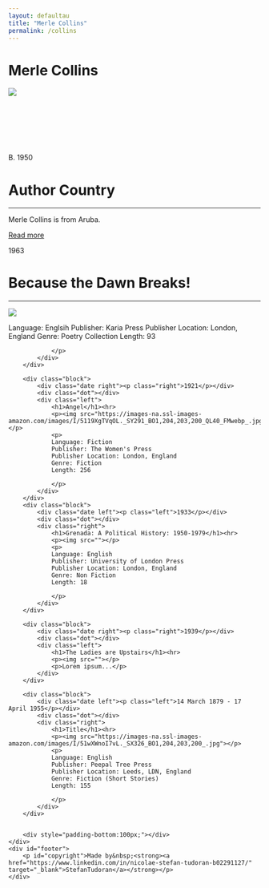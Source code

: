 ```yaml
---
layout: defaultau
title: "Merle Collins"
permalink: /collins
---
```

<!-- partial:index.partial.html -->
<div class="content">
    <h1>Merle Collins</h1>
    <div class="quote">
        <div><img src="https://english.umd.edu/sites/default/files/styles/small_320px_w/public/2021-02/merle-collins-headshot_0.jpg?itok=3eAHknSv" class="logo"></div>
    </div>
    <div class="timeline">
        <div style="padding-bottom:100px;"></div>
        <div class="block">
            <div class="date right"><p class="right"> B. 1950  </p></div>
            <div class="dot"></div>
            <div class="left first">
                <h1>Author Country</h1><hr>
            <p> Merle Collins is from Aruba.</p>
                <a href="https://en.wikipedia.org/wiki/Merle_Collins" target="_blank">Read more</a>
            </div>
        </div>
        <div class="block">
            <div class="date left"><p class="left">1963</p></div>
            <div class="dot"></div>
            <div class="right">
                <h1>Because the Dawn Breaks!</h1><hr>
                <p><img src="https://images-na.ssl-images-amazon.com/images/I/51yWbzYBoHL._SX363_BO1,204,203,200_.jpg"></p>
                <p>
                Language: Englsih 
                Publisher: Karia Press
                Publisher Location: London, England 
                Genre: Poetry Collection
                Length: 93

                </p>
            </div>
        </div>

        <div class="block">
            <div class="date right"><p class="right">1921</p></div>
            <div class="dot"></div>
            <div class="left">
                <h1>Angel</h1><hr>
                <p><img src="https://images-na.ssl-images-amazon.com/images/I/5119XgTVqOL._SY291_BO1,204,203,200_QL40_FMwebp_.jpg"></p>
                <p>
                Language: Fiction 
                Publisher: The Women's Press
                Publisher Location: London, England
                Genre: Fiction
                Length: 256

                </p>
            </div>
        </div>
        <div class="block">
            <div class="date left"><p class="left">1933</p></div>
            <div class="dot"></div>
            <div class="right">
                <h1>Grenada: A Political History: 1950-1979</h1><hr>
                <p><img src=""></p>
                <p>
                Language: English
                Publisher: University of London Press
                Publisher Location: London, England
                Genre: Non Fiction
                Length: 18

                </p>
            </div>
        </div>

        <div class="block">
            <div class="date right"><p class="right">1939</p></div>
            <div class="dot"></div>
            <div class="left">
                <h1>The Ladies are Upstairs</h1><hr>
                <p><img src=""></p>
                <p>Lorem ipsum...</p>
            </div>
        </div>

        <div class="block">
            <div class="date left"><p class="left">14 March 1879 - 17 April 1955</p></div>
            <div class="dot"></div>
            <div class="right">
                <h1>Title</h1><hr>
                <p><img src="https://images-na.ssl-images-amazon.com/images/I/51wXWnoI7vL._SX326_BO1,204,203,200_.jpg"></p>
                <p>
                Language: English
                Publisher: Peepal Tree Press
                Publisher Location: Leeds, LDN, England
                Genre: Fiction (Short Stories) 
                Length: 155
     
                </p>
            </div>
        </div>

       
        <div style="padding-bottom:100px;"></div>
    </div>
    <div id="footer">
        <p id="copyright">Made by&nbsp;<strong><a href="https://www.linkedin.com/in/nicolae-stefan-tudoran-b02291127/" target="_blank">StefanTudoran</a></strong></p>
    </div>
</div>
<!-- partial -->
  <script src='https://cdnjs.cloudflare.com/ajax/libs/jquery/3.1.1/jquery.min.js'></script><script  src="assets/js/authorscript.js"></script>
</body>
